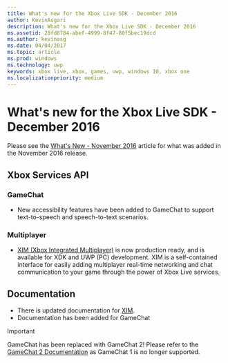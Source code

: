 ```yaml
---
title: What's new for the Xbox Live SDK - December 2016
author: KevinAsgari
description: What's new for the Xbox Live SDK - December 2016
ms.assetid: 28fd8784-abef-4999-8f47-80f5bec19dcd
ms.author: kevinasg
ms.date: 04/04/2017
ms.topic: article
ms.prod: windows
ms.technology: uwp
keywords: xbox live, xbox, games, uwp, windows 10, xbox one
ms.localizationpriority: medium
---
```


# What's new for the Xbox Live SDK - December 2016

Please see the [What's New - November 2016](1611-whats-new.md) article for what was added in the November 2016 release.

## Xbox Services API

### GameChat

* New accessibility features have been added to GameChat to support text-to-speech and speech-to-text scenarios.

### Multiplayer

* [XIM (Xbox Integrated Multiplayer)](../multiplayer/xbox-integrated-multiplayer.md) is now production ready, and is available for XDK and UWP (PC) development.  XIM is a self-contained interface for easily adding multiplayer real-time networking and chat communication to your game through the power of Xbox Live services.

## Documentation
* There is updated documentation for [XIM](../multiplayer/xbox-integrated-multiplayer.md).
* Documentation has been added for GameChat

> [!IMPORTANT]
> GameChat has been replaced with GameChat 2! Please refer to the [GameChat 2 Documentation](../multiplayer/chat/game-chat-2-overview.md) as GameChat 1 is no longer supported.